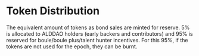 # Token Distribution

The equivalent amount of tokens as bond sales are minted for reserve. 5% is allocated to ALDDAO holders (early backers and contributors) and 95% is reserved for boule/boule plus/talent hunter incentives. For this 95%, if the tokens are not used for the epoch, they can be burnt.
